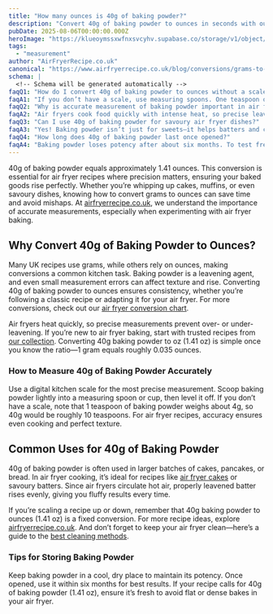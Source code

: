 ```yaml
---
title: "How many ounces is 40g of baking powder?"
description: "Convert 40g of baking powder to ounces in seconds with our simple guide—perfect for air fryer recipes and precise baking measurements."
pubDate: 2025-08-06T00:00:00.000Z
heroImage: "https://klueoymssxwfnxsvcyhv.supabase.co/storage/v1/object/public/Shmucket/40g-baking-powder-to-ounces.webp"
tags:
  - "measurement"
author: "AirFryerRecipe.co.uk"
canonical: "https://www.airfryerrecipe.co.uk/blog/conversions/grams-to-ounces/40g-baking-powder-to-ounces"
schema: |
  <!-- Schema will be generated automatically -->
faqQ1: "How do I convert 40g of baking powder to ounces without a scale?"
faqA1: "If you don’t have a scale, use measuring spoons. One teaspoon of baking powder weighs about 4g, so 40g equals roughly 10 teaspoons. For ounces, this converts to approximately 1.41 oz."
faqQ2: "Why is accurate measurement of baking powder important in air fryer recipes?"
faqA2: "Air fryers cook food quickly with intense heat, so precise leavening ensures even rising. Too much baking powder can cause bitterness, while too little results in dense textures."
faqQ3: "Can I use 40g of baking powder for savoury air fryer dishes?"
faqA3: "Yes! Baking powder isn’t just for sweets—it helps batters and coatings crisp up in the air fryer. Try it in onion rings or tempura for a light, crunchy texture."
faqQ4: "How long does 40g of baking powder last once opened?"
faqA4: "Baking powder loses potency after about six months. To test freshness, mix a teaspoon with hot water—if it bubbles vigorously, it’s still active. Store it in an airtight container."
---
```

<p>40g of baking powder equals approximately 1.41 ounces. This conversion is essential for air fryer recipes where precision matters, ensuring your baked goods rise perfectly. Whether you’re whipping up cakes, muffins, or even savoury dishes, knowing how to convert grams to ounces can save time and avoid mishaps. At <a href=https://www.airfryerrecipe.co.uk>airfryerrecipe.co.uk</a>, we understand the importance of accurate measurements, especially when experimenting with air fryer baking.</p>  

<h2>Why Convert 40g of Baking Powder to Ounces?</h2>  
<p>Many UK recipes use grams, while others rely on ounces, making conversions a common kitchen task. Baking powder is a leavening agent, and even small measurement errors can affect texture and rise. Converting 40g of baking powder to ounces ensures consistency, whether you’re following a classic recipe or adapting it for your air fryer. For more conversions, check out our <a href=https://www.airfryerrecipe.co.uk/air-fryer-conversion-chart>air fryer conversion chart</a>.</p>  

<p>Air fryers heat quickly, so precise measurements prevent over- or under-leavening. If you’re new to air fryer baking, start with trusted recipes from <a href=https://www.airfryerrecipe.co.uk/recipes>our collection</a>. Converting 40g baking powder to oz (1.41 oz) is simple once you know the ratio—1 gram equals roughly 0.035 ounces.</p>  

<h3>How to Measure 40g of Baking Powder Accurately</h3>  
<p>Use a digital kitchen scale for the most precise measurement. Scoop baking powder lightly into a measuring spoon or cup, then level it off. If you don’t have a scale, note that 1 teaspoon of baking powder weighs about 4g, so 40g would be roughly 10 teaspoons. For air fryer recipes, accuracy ensures even cooking and perfect texture.</p>  

<h2>Common Uses for 40g of Baking Powder</h2>  
<p>40g of baking powder is often used in larger batches of cakes, pancakes, or bread. In air fryer cooking, it’s ideal for recipes like <a href=https://www.airfryerrecipe.co.uk/recipe-category/cakes>air fryer cakes</a> or savoury batters. Since air fryers circulate hot air, properly leavened batter rises evenly, giving you fluffy results every time.</p>  

<p>If you’re scaling a recipe up or down, remember that 40g baking powder to ounces (1.41 oz) is a fixed conversion. For more recipe ideas, explore <a href=https://www.airfryerrecipe.co.uk>airfryerrecipe.co.uk</a>. And don’t forget to keep your air fryer clean—here’s a guide to the <a href=https://www.airfryerrecipe.co.uk/air-fryer-cleaner>best cleaning methods</a>.</p>  

<h3>Tips for Storing Baking Powder</h3>  
<p>Keep baking powder in a cool, dry place to maintain its potency. Once opened, use it within six months for best results. If your recipe calls for 40g of baking powder (1.41 oz), ensure it’s fresh to avoid flat or dense bakes in your air fryer.</p>
